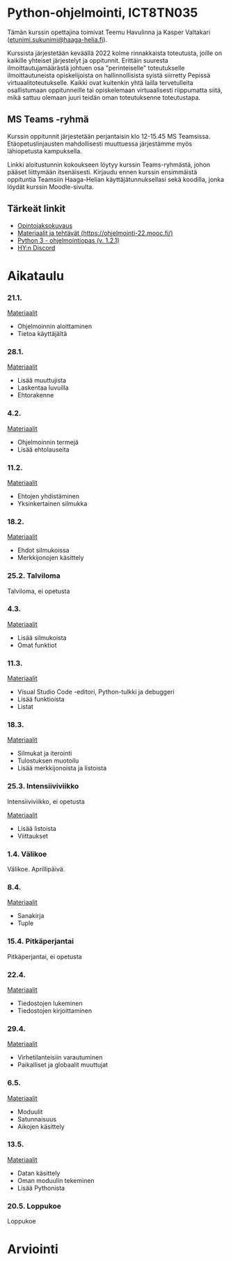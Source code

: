 # Python-ohjelmointi, ICT8TN035

Tämän kurssin opettajina toimivat Teemu Havulinna ja Kasper Valtakari (etunimi.sukunimi@haaga-helia.fi). 

Kurssista järjestetään keväällä 2022 kolme rinnakkaista toteutusta, joille on kaikille yhteiset järjestelyt ja oppitunnit. Erittäin suuresta ilmoittautujamäärästä johtuen osa "perinteiselle" toteutukselle ilmoittautuneista opiskelijoista on hallinnollisista syistä siirretty Pepissä virtuaalitoteutukselle. Kaikki ovat kuitenkin yhtä lailla tervetulleita osallistumaan oppitunneille tai opiskelemaan virtuaalisesti riippumatta siitä, mikä sattuu olemaan juuri teidän oman toteutuksenne toteutustapa.

## MS Teams -ryhmä

Kurssin oppitunnit järjestetään perjantaisin klo 12-15.45 MS Teamsissa. Etäopetuslinjausten mahdollisesti muuttuessa järjestämme myös lähiopetusta kampuksella.

Linkki aloitustunnin kokoukseen löytyy kurssin Teams-ryhmästä, johon pääset liittymään itsenäisesti. Kirjaudu ennen kurssin ensimmäistä oppituntia Teamsiin Haaga-Helian käyttäjätunnuksellasi sekä koodilla, jonka löydät kurssin Moodle-sivulta.


## Tärkeät linkit

* [Opintojaksokuvaus](https://opinto-opas.haaga-helia.fi/course_unit/ICT8TN035)
* [Materiaalit ja tehtävät (https://ohjelmointi-22.mooc.fi/)](https://ohjelmointi-22.mooc.fi/)
* [Python 3 - ohjelmointiopas (v. 1.2.1)](https://lutpub.lut.fi/bitstream/handle/10024/162088/Vanhala2020-Python3Ohjelmointiopas.pdf?sequence=1&isAllowed=y)
* [HY:n Discord](https://study.cs.helsinki.fi/discord/join/ohjelmoinnin_mooc)


# Aikataulu


### 21.1.

[Materiaalit](https://ohjelmointi-22.mooc.fi/osa-1)

* Ohjelmoinnin aloittaminen
* Tietoa käyttäjältä


### 28.1.

[Materiaalit](https://ohjelmointi-22.mooc.fi/osa-1)

* Lisää muuttujista
* Laskentaa luvuilla
* Ehtorakenne


### 4.2.

[Materiaalit](https://ohjelmointi-22.mooc.fi/osa-2)

* Ohjelmoinnin termejä
* Lisää ehtolauseita


### 11.2.

[Materiaalit](https://ohjelmointi-22.mooc.fi/osa-2)

* Ehtojen yhdistäminen
* Yksinkertainen silmukka


### 18.2.

[Materiaalit](https://ohjelmointi-22.mooc.fi/osa-3)

* Ehdot silmukoissa
* Merkkijonojen käsittely


### 25.2. Talviloma

Talviloma, ei opetusta


### 4.3.

[Materiaalit](https://ohjelmointi-22.mooc.fi/osa-3)

* Lisää silmukoista
* Omat funktiot


### 11.3.

[Materiaalit](https://ohjelmointi-22.mooc.fi/osa-4)

* Visual Studio Code -editori, Python-tulkki ja debuggeri
* Lisää funktioista
* Listat


### 18.3.

[Materiaalit](https://ohjelmointi-22.mooc.fi/osa-4)

* Silmukat ja iterointi
* Tulostuksen muotoilu
* Lisää merkkijonoista ja listoista


### 25.3. Intensiiviviikko

Intensiiviviikko, ei opetusta

[Materiaalit](https://ohjelmointi-22.mooc.fi/osa-5)

* Lisää listoista
* Viittaukset


### 1.4. Välikoe

Välikoe. Aprillipäivä.


### 8.4.

[Materiaalit](https://ohjelmointi-22.mooc.fi/osa-5)

* Sanakirja
* Tuple


### 15.4. Pitkäperjantai

Pitkäperjantai, ei opetusta


### 22.4.

[Materiaalit](https://ohjelmointi-22.mooc.fi/osa-6)

* Tiedostojen lukeminen
* Tiedostojen kirjoittaminen


### 29.4.

[Materiaalit](https://ohjelmointi-22.mooc.fi/osa-6)

* Virhetilanteisiin varautuminen
* Paikalliset ja globaalit muuttujat



### 6.5.

[Materiaalit](https://ohjelmointi-22.mooc.fi/osa-7)

* Moduulit
* Satunnaisuus
* Aikojen käsittely

### 13.5.

[Materiaalit](https://ohjelmointi-22.mooc.fi/osa-7)

* Datan käsittely
* Oman moduulin tekeminen
* Lisää Pythonista

### 20.5. Loppukoe

Loppukoe


# Arviointi

